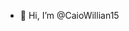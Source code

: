 - 👋 Hi, I’m @CaioWillian15


<!---
CaioWillian15/CaioWillian15 is a ✨ special ✨ repository because its `README.md` (this file) appears on your GitHub profile.
You can click the Preview link to take a look at your changes.
--->

